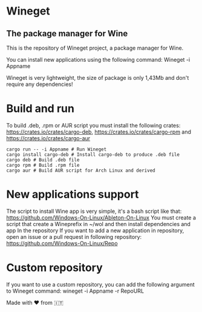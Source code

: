 # Wineget

## The package manager for Wine

This is the repository of Wineget project, a package manager for Wine.

You can install new applications using the following command: Wineget -i Appname

Wineget is very lightweight, the size of package is only 1,43Mb and don't require any dependencies!

# Build and run

To build .deb, .rpm or AUR script you must install the following crates: https://crates.io/crates/cargo-deb, https://crates.io/crates/cargo-rpm and https://crates.io/crates/cargo-aur
```console
cargo run -- -i Appname # Run Wineget
cargo install cargo-deb # Install cargo-deb to produce .deb file
cargo deb # Build .deb file
cargo rpm # Build .rpm file
cargo aur # Build AUR script for Arch Linux and derived
```

# New applications support

The script to install Wine app is very simple, it's a bash script like that:
https://github.com/Windows-On-Linux/Ableton-On-Linux
You must create a script that create a Wineprefix in ~/wol and then install dependencies and app
In the repository
If you want to add a new application in repository, open an issue or a pull request in following repository:
https://github.com/Windows-On-Linux/Repo

# Custom repository

If you want to use a custom repository, you can add the following argument to Wineget command: wineget -i Appname -r RepoURL


Made with ❤️ from 🇮🇹